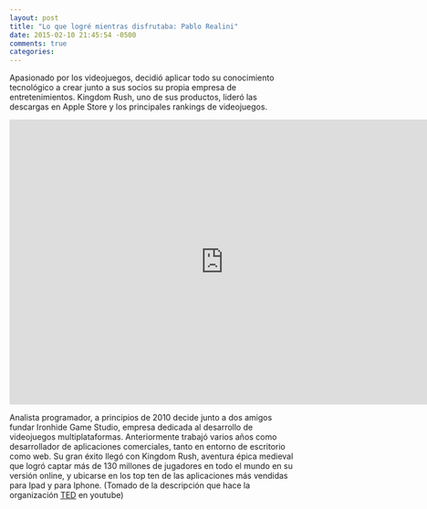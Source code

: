 ```yaml
---
layout: post
title: "Lo que logré mientras disfrutaba: Pablo Realini"
date: 2015-02-10 21:45:54 -0500
comments: true
categories: 
---
```


Apasionado por los videojuegos, decidió aplicar todo su conocimiento tecnológico a crear junto a sus socios su propia empresa de entretenimientos. Kingdom Rush, uno de sus productos, lideró las descargas en Apple Store y los principales rankings de videojuegos. 

<iframe width="750" height="500" src="https://www.youtube.com/embed/wek26qAzXNg" frameborder="0" allowfullscreen></iframe>

<!--more-->

Analista programador, a principios de 2010 decide junto a dos amigos fundar Ironhide Game Studio, empresa dedicada al desarrollo de videojuegos multiplataformas. Anteriormente trabajó varios años como desarrollador de aplicaciones comerciales, tanto en entorno de escritorio como web. Su gran éxito llegó con Kingdom Rush, aventura épica medieval que logró captar más de 130 millones de jugadores en todo el mundo en su versión online, y ubicarse en los top ten de las aplicaciones más vendidas para Ipad y para Iphone. (Tomado de la descripción que hace la organización [TED](http://www.ted.com/) en youtube)

